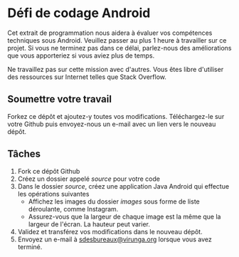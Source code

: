 # Défi de codage Android

Cet extrait de programmation nous aidera à évaluer vos compétences techniques sous Android. Veuillez passer au plus 1 heure à travailler sur ce projet. Si vous ne terminez pas dans ce délai, parlez-nous des améliorations que vous apporteriez si vous aviez plus de temps.

Ne travaillez pas sur cette mission avec d'autres. Vous êtes libre d'utiliser des ressources sur Internet telles que Stack Overflow.

## Soumettre votre travail

Forkez ce dépôt et ajoutez-y toutes vos modifications. Téléchargez-le sur votre Github puis envoyez-nous un e-mail avec un lien vers le nouveau dépôt.

## Tâches

1. Fork ce dépôt Github
2. Créez un dossier appelé _source_ pour votre code
3. Dans le dossier _source_, créez une application Java Android qui effectue les opérations suivantes
   - Affichez les images du dossier _images_ sous forme de liste déroulante, comme Instagram.
   - Assurez-vous que la largeur de chaque image est la même que la largeur de l'écran. La hauteur peut varier.
4. Validez et transférez vos modifications dans le nouveau dépôt.
5. Envoyez un e-mail à sdesbureaux@virunga.org lorsque vous avez terminé.
